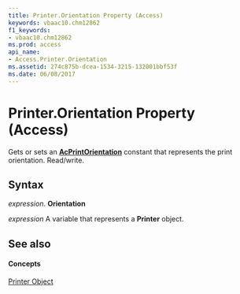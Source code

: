 ```yaml
---
title: Printer.Orientation Property (Access)
keywords: vbaac10.chm12862
f1_keywords:
- vbaac10.chm12862
ms.prod: access
api_name:
- Access.Printer.Orientation
ms.assetid: 274c875b-dcea-1534-3215-132001bbf53f
ms.date: 06/08/2017
---
```



# Printer.Orientation Property (Access)

Gets or sets an **[AcPrintOrientation](acprintorientation-enumeration-access.md)** constant that represents the print orientation. Read/write.


## Syntax

 _expression_. **Orientation**

 _expression_ A variable that represents a **Printer** object.


## See also


#### Concepts


[Printer Object](printer-object-access.md)

